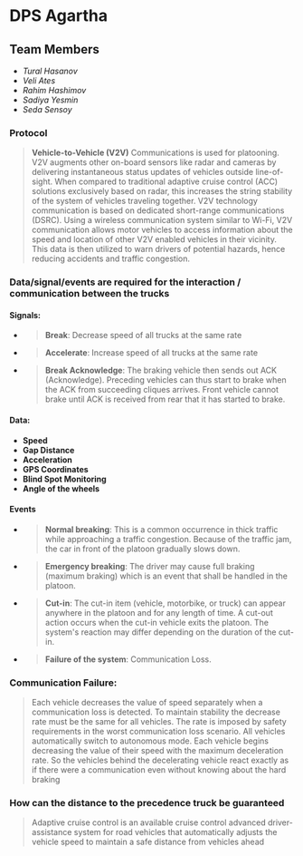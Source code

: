 # DPS Agartha

## Team Members
- *Tural Hasanov*
- *Veli Ates*
- *Rahim Hashimov*
- *Sadiya Yesmin*
- *Seda Sensoy*

### Protocol
> __Vehicle-to-Vehicle (V2V)__ Communications is used for platooning. V2V augments other on-board sensors like radar and cameras by delivering instantaneous status updates of vehicles outside line-of-sight. When compared to traditional adaptive cruise control (ACC) solutions exclusively based on radar, this increases the string stability of the system of vehicles traveling together. V2V technology communication is based on dedicated short-range communications (DSRC). Using a wireless communication system similar to Wi-Fi, V2V communication allows motor vehicles to access information about the speed and location of other V2V enabled vehicles in their vicinity. This data is then utilized to warn drivers of potential hazards, hence reducing accidents and traffic congestion.

### Data/signal/events are required for the interaction / communication between the trucks
#### Signals:
- > __Break__: Decrease speed of all trucks at the same rate
- > __Accelerate__: Increase speed of all trucks at the same rate 
- > __Break Acknowledge__: The braking vehicle then sends out ACK (Acknowledge). Preceding vehicles can thus start to brake when the ACK from succeeding cliques arrives. Front vehicle cannot brake until ACK is received from rear that it has started to brake.

#### Data:
- __Speed__
- __Gap Distance__
- __Acceleration__
- __GPS Coordinates__
- __Blind Spot Monitoring__
- __Angle of the wheels__

#### Events
- > __Normal breaking__: This is a common occurrence in thick traffic while approaching a traffic congestion. Because of the traffic jam, the car in front of the platoon gradually slows down.
- > __Emergency breaking__: The driver may cause full braking (maximum braking) which is an event that shall be handled in the platoon.
- > __Cut-in__: The cut-in item (vehicle, motorbike, or truck) can appear anywhere in the platoon and for any length of time. A cut-out action occurs when the cut-in vehicle exits the platoon. The system's reaction may differ depending on the duration of the cut-in.
- > __Failure of the system__: Communication Loss.


### Communication Failure:
> Each vehicle decreases the value of speed separately when a communication loss is detected. To maintain stability the decrease rate must be the same for all
> vehicles. The rate is imposed by safety requirements in the worst communication loss scenario. All vehicles automatically switch to autonomous mode. Each vehicle
> begins decreasing the value of their speed with the maximum deceleration rate. So the vehicles behind the decelerating vehicle react exactly as if there were a
> communication even without knowing about the hard braking


### How can the distance to the precedence truck be guaranteed
> Adaptive cruise control is an available cruise control advanced driver-assistance system for road vehicles that automatically adjusts the vehicle speed to maintain a safe distance from vehicles ahead
>


